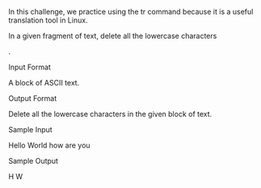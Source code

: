 In this challenge, we practice using the tr command because it is a useful translation tool in Linux.

In a given fragment of text, delete all the lowercase characters

.

Input Format

A block of ASCII text.

Output Format

Delete all the lowercase characters in the given block of text.

Sample Input

Hello
World
how are you

Sample Output

H
W
